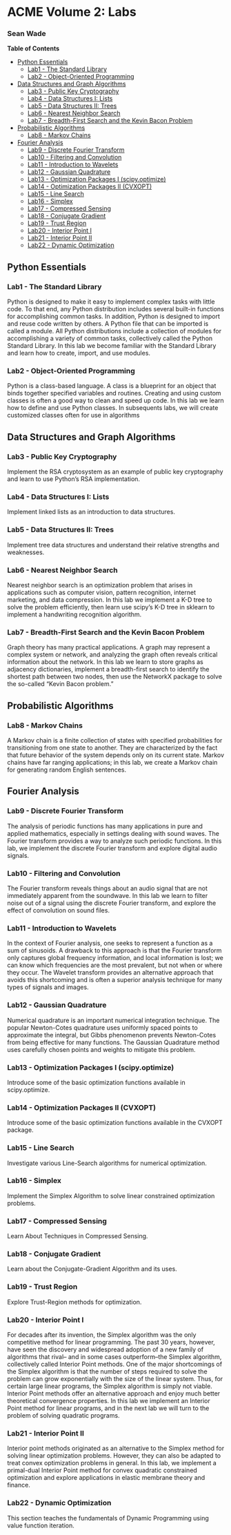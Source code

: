 # ACME Volume 2: Labs
### Sean Wade

<!-- START doctoc generated TOC please keep comment here to allow auto update -->
<!-- DON'T EDIT THIS SECTION, INSTEAD RE-RUN doctoc TO UPDATE -->
**Table of Contents**

- [Python Essentials](#python-essentials)
  - [Lab1 - The Standard Library](#lab1---the-standard-library)
  - [Lab2 - Object-Oriented Programming](#lab2---object-oriented-programming)
- [Data Structures and Graph Algorithms](#data-structures-and-graph-algorithms)
  - [Lab3 - Public Key Cryptography](#lab3---public-key-cryptography)
  - [Lab4 - Data Structures I: Lists](#lab4---data-structures-i-lists)
  - [Lab5 - Data Structures II: Trees](#lab5---data-structures-ii-trees)
  - [Lab6 - Nearest Neighbor Search](#lab6---nearest-neighbor-search)
  - [Lab7 - Breadth-First Search and the Kevin Bacon Problem](#lab7---breadth-first-search-and-the-kevin-bacon-problem)
- [Probabilistic Algorithms](#probabilistic-algorithms)
  - [Lab8 - Markov Chains](#lab8---markov-chains)
- [Fourier Analysis](#fourier-analysis)
  - [Lab9 - Discrete Fourier Transform](#lab9---discrete-fourier-transform)
  - [Lab10 - Filtering and Convolution](#lab10---filtering-and-convolution)
  - [Lab11 - Introduction to Wavelets](#lab11---introduction-to-wavelets)
  - [Lab12 - Gaussian Quadrature](#lab12---gaussian-quadrature)
  - [Lab13 - Optimization Packages I (scipy.optimize)](#lab13---optimization-packages-i-scipyoptimize)
  - [Lab14 - Optimization Packages II (CVXOPT)](#lab14---optimization-packages-ii-cvxopt)
  - [Lab15 - Line Search](#lab15---line-search)
  - [Lab16 - Simplex](#lab16---simplex)
  - [Lab17 - Compressed Sensing](#lab17---compressed-sensing)
  - [Lab18 - Conjugate Gradient](#lab18---conjugate-gradient)
  - [Lab19 - Trust Region](#lab19---trust-region)
  - [Lab20 - Interior Point I](#lab20---interior-point-i)
  - [Lab21 - Interior Point II](#lab21---interior-point-ii)
  - [Lab22 - Dynamic Optimization](#lab22---dynamic-optimization)

<!-- END doctoc generated TOC please keep comment here to allow auto update -->

## Python Essentials
### Lab1 - The Standard Library

Python is designed to make it easy to implement complex tasks with little code. To that end, any Python distribution includes several built-in functions for accomplishing common tasks. In addition, Python is designed to import and reuse code written by others. A Python file that can be imported is called a module. All Python distributions include a collection of modules for accomplishing a variety of common tasks, collectively called the Python Standard Library. In this lab we become familiar with the Standard Library and learn how to create, import, and use modules.

### Lab2 - Object-Oriented Programming

Python is a class-based language. A class is a blueprint for an object that binds together specified variables and routines. Creating and using custom classes is often a good way to clean and speed up code. In this lab we learn how to define and use Python classes. In subsequents labs, we will create customized classes often for use in algorithms

## Data Structures and Graph Algorithms
### Lab3 - Public Key Cryptography

Implement the RSA cryptosystem as an example of public key cryptography and learn to use Python’s RSA implementation.

### Lab4 - Data Structures I: Lists

Implement linked lists as an introduction to data structures.

### Lab5 - Data Structures II: Trees

Implement tree data structures and understand their relative strengths and weaknesses.

### Lab6 - Nearest Neighbor Search

Nearest neighbor search is an optimization problem that arises in applications such as computer vision, pattern recognition, internet marketing, and data compression. In this lab we implement a K-D tree to solve the problem efficiently, then learn use scipy’s K-D tree in sklearn to implement a handwriting recognition algorithm.

### Lab7 - Breadth-First Search and the Kevin Bacon Problem

Graph theory has many practical applications. A graph may represent a complex system or network, and analyzing the graph often reveals critical information about the network. In this lab we learn to store graphs as adjacency dictionaries, implement a breadth-first search to identify the shortest path between two nodes, then use the NetworkX package to solve the so-called “Kevin Bacon problem.”

## Probabilistic Algorithms
### Lab8 - Markov Chains

A Markov chain is a finite collection of states with specified probabilities for transitioning from one state to another. They are characterized by the fact that future behavior of the system depends only on its current state. Markov chains have far ranging applications; in this lab, we create a Markov chain for generating random English sentences.

## Fourier Analysis
### Lab9 - Discrete Fourier Transform

The analysis of periodic functions has many applications in pure and applied mathematics, especially in settings dealing with sound waves. The Fourier transform provides a way to analyze such periodic functions. In this lab, we implement the discrete Fourier transform and explore digital audio signals.

### Lab10 - Filtering and Convolution

The Fourier transform reveals things about an audio signal that are not immediately apparent from the soundwave. In this lab we learn to filter noise out of a signal using the discrete Fourier transform, and explore the effect of convolution on sound files.

### Lab11 - Introduction to Wavelets

In the context of Fourier analysis, one seeks to represent a function as a sum of sinusoids. A drawback to this approach is that the Fourier transform only captures global frequency information, and local information is lost; we can know which frequencies are the most prevalent, but not when or where they occur. The Wavelet transform provides an alternative approach that avoids this shortcoming and is often a superior analysis technique for many types of signals and images.

### Lab12 - Gaussian Quadrature

Numerical quadrature is an important numerical integration technique. The popular Newton-Cotes quadrature uses uniformly spaced points to approximate the integral, but Gibbs phenomenon prevents Newton-Cotes from being effective for many functions. The Gaussian Quadrature method uses carefully chosen points and weights to mitigate this problem.

### Lab13 - Optimization Packages I (scipy.optimize)

Introduce some of the basic optimization functions available in scipy.optimize.

### Lab14 - Optimization Packages II (CVXOPT)

Introduce some of the basic optimization functions available in the CVXOPT package.

### Lab15 - Line Search

Investigate various Line-Search algorithms for numerical optimization.

### Lab16 - Simplex

Implement the Simplex Algorithm to solve linear constrained optimization problems.

### Lab17 - Compressed Sensing

Learn About Techniques in Compressed Sensing.

### Lab18 - Conjugate Gradient

Learn about the Conjugate-Gradient Algorithm and its uses.

### Lab19 - Trust Region

Explore Trust-Region methods for optimization.

### Lab20 - Interior Point I

For decades after its invention, the Simplex algorithm was the only competitive method for linear programming. The past 30 years, however, have seen the discovery and widespread adoption of a new family of algorithms that rival– and in some cases outperform–the Simplex algorithm, collectively called Interior Point methods. One of the major shortcomings of the Simplex algorithm is that the number of steps required to solve the problem can grow exponentially with the size of the linear system. Thus, for certain large linear programs, the Simplex algorithm is simply not viable. Interior Point methods offer an alternative approach and enjoy much better theoretical convergence properties. In this lab we implement an Interior Point method for linear programs, and in the next lab we will turn to the problem of solving quadratic programs.

### Lab21 - Interior Point II

Interior point methods originated as an alternative to the Simplex method for solving linear optimization problems. However, they can also be adapted to treat convex optimization problems in general. In this lab, we implement a primal-dual Interior Point method for convex quadratic constrained optimization and explore applications in elastic membrane theory and finance.

### Lab22 - Dynamic Optimization

This section teaches the fundamentals of Dynamic Programming using value function iteration.
